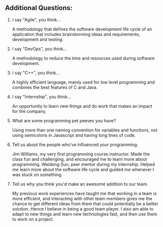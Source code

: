 ## Additional Questions:

1.  I say "Agile", you think...

    A methodology that defines the software development life cycle of an application that includes brainstorming ideas 
    and requirements, development and testing.
    
2.  I say "DevOps", you think...

    A methodology to reduce the time and resources used during software development.
    
3.  I say "C++", you think...

    A highly efficient language, mainly used for low level programming and combines the best features of C and Java.
    
4.  I say "Internship", you think...

    An opportunity to learn new things and do work that makes an impact for the company.
    
5.  What are some programming pet peeves you have?

    Using more than one naming convention for variables and functions, not using semicolons in Javascript and having
    long lines of code.
    
6.  Tell us about the people who've influenced your programming.

    Jim Williams, my very first programming course instructor. Made the class fun and challenging, and encouraged me to
    learn more about programming. Weidong Sun, peer mentor during my internship. Helped me learn more about the software
    life cycle and guided me whenever I was stuck on something.
    
7.  Tell us why you think you'd make an awesome addition to our team.

    My previous work experiences have taught me that working in a team is more efficient, and interacting with other 
    team members gives me the chance to get different ideas from them that could potentially be a better
    solution. Hence I believe in being a good team player. I also am able to adapt to new things and learn new 
    technologies fast, and then use them to work on a project.
    
